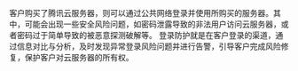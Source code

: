 客户购买了腾讯云服务器，则可以通过公共网络登录并使用所购买的服务器。其中，可能会出现一些安全风险问题，如密码泄露导致的非法用户访问云服务器，或者密码过于简单导致的被恶意探测破解等。
登录防护就是在客户登录的渠道，通过信息对比与分析，及时发现异常登录风险问题并进行告警，引导客户完成风险修复，保护客户对云服务器的所有权。